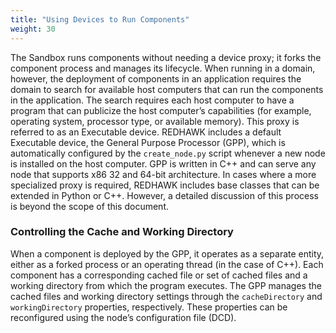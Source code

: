 ```yaml
---
title: "Using Devices to Run Components"
weight: 30
---
```


The Sandbox runs components without needing a device proxy; it forks the component process and manages its lifecycle. When running in a domain, however, the deployment of components in an application requires the domain to search for available host computers that can run the components in the application. The search requires each host computer to have a program that can publicize the host computer’s capabilities (for example, operating system, processor type, or available memory). This proxy is referred to as an Executable device. REDHAWK includes a default Executable device, the General Purpose Processor (GPP), which is automatically configured by the `create_node.py` script whenever a new node is installed on the host computer. GPP is written in C++ and can serve any node that supports x86 32 and 64-bit architecture. In cases where a more specialized proxy is required, REDHAWK includes base classes that can be extended in Python or C++. However, a detailed discussion of this process is beyond the scope of this document.

### Controlling the Cache and Working Directory

When a component is deployed by the GPP, it operates as a separate entity, either as a forked process or an operating thread (in the case of C++). Each component has a corresponding cached file or set of cached files and a working directory from which the program executes. The GPP manages the cached files and working directory settings through the `cacheDirectory` and `workingDirectory` properties, respectively. These properties can be reconfigured using the node’s configuration file (DCD).
